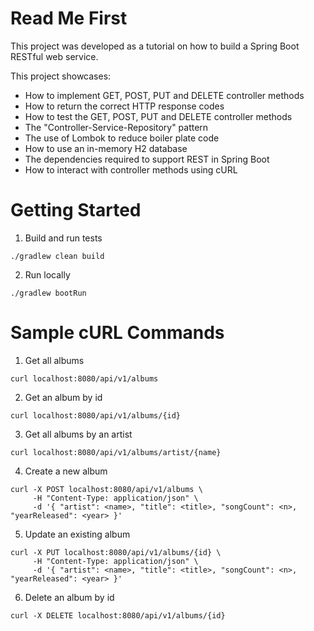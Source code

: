 # Read Me First

This project was developed as a tutorial on how to build a Spring Boot RESTful web service.

This project showcases:
* How to implement GET, POST, PUT and DELETE controller methods
* How to return the correct HTTP response codes
* How to test the GET, POST, PUT and DELETE controller methods
* The "Controller-Service-Repository" pattern
* The use of Lombok to reduce boiler plate code
* How to use an in-memory H2 database
* The dependencies required to support REST in Spring Boot
* How to interact with controller methods using cURL

# Getting Started

1. Build and run tests
```shell
./gradlew clean build
```

2. Run locally
```shell
./gradlew bootRun
```

# Sample cURL Commands

1. Get all albums
```shell
curl localhost:8080/api/v1/albums
```

2. Get an album by id
```shell
curl localhost:8080/api/v1/albums/{id}
```

3. Get all albums by an artist
```shell
curl localhost:8080/api/v1/albums/artist/{name}
```

4. Create a new album
```shell
curl -X POST localhost:8080/api/v1/albums \
     -H "Content-Type: application/json" \
     -d '{ "artist": <name>, "title": <title>, "songCount": <n>, "yearReleased": <year> }'
```

5. Update an existing album
```shell
curl -X PUT localhost:8080/api/v1/albums/{id} \
     -H "Content-Type: application/json" \
     -d '{ "artist": <name>, "title": <title>, "songCount": <n>, "yearReleased": <year> }'
```

6. Delete an album by id
```shell
curl -X DELETE localhost:8080/api/v1/albums/{id}
```